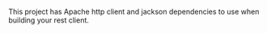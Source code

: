 This project has Apache http client and jackson dependencies to use when
building your rest client.

